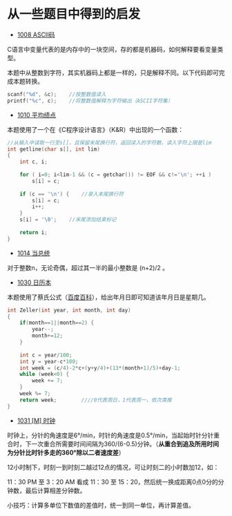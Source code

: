 # 从一些题目中得到的启发

- [1008 ASCII码](http://codeup.cn/problem.php?id=1008)

C语言中变量代表的是内存中的一块空间，存的都是机器码，如何解释要看变量类型。

本题中从整数到字符，其实机器码上都是一样的，只是解释不同。以下代码即可完成本题转换。

```c
scanf("%d", &c);	//按整数值读入
printf("%c", c);	//将整数值解释为字符输出（ASCII字符集）
```

* [1010 平均绩点](http://codeup.cn/problem.php?id=1010)

本题使用了一个在《C程序设计语言》（K&R）中出现的一个函数：

```c
//从输入中读取一行至s[]，且保留末尾换行符，返回读入的字符数，读入字符上限是lim
int getline(char s[], int lim)
{
	int c, i;
	
	for ( i=0; i<lim-1 && (c = getchar()) != EOF && c!='\n'; ++i )
		s[i] = c;
	
	if (c == '\n') {	//录入末尾换行符 
		s[i] = c;
		i++;
	}
	s[i] = '\0';	//末尾添加结束标记 
	
	return i;
}
```

* [1014 当总统](http://codeup.cn/problem.php?id=1014)

对于整数n，无论奇偶，超过其一半的最小整数是 (n+2)/2 。

* [1030 日历本](http://codeup.cn/problem.php?id=1030)

本题使用了蔡氏公式（[百度百科](https://baike.baidu.com/item/%E8%94%A1%E5%8B%92%E5%85%AC%E5%BC%8F/10491767?fr=aladdin)），给出年月日即可知道该年月日是星期几。

```c
int Zeller(int year, int month, int day)
{
	if(month==1||month==2) {　
		year--;
		month+=12;
	}
	
	int c = year/100;
	int y = year-c*100;
	int week = (c/4)-2*c+(y+y/4)+(13*(month+1)/5)+day-1;
	while (week<0) { 
		week += 7;
	}
	week %= 7;
	return week;		////0代表周日，1代表周一，依次类推
}
```

* [1031 [M] 时钟](http://codeup.cn/problem.php?id=1031)

时钟上，分针的角速度是6°/min，时针的角速度是0.5°/min，当起始时针分针重合时，下一次重合所需要时间间隔为360/(6-0.5)分钟。（**从重合到追及所用时间为分针比时针多走的360°除以二者速度差**）

12小时制下，时刻一到时刻二越过12点的情况，可让时刻二的小时数加12，如：

11：30 PM 至 3：20 AM 看成 11：30 至 15：20，然后统一换成距离0点0分的分钟数，最后计算相差分钟数。

小技巧：计算多单位下数值的差值时，统一到同一单位，再计算差值。
